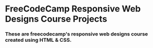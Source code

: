 # FreeCodeCamp Responsive Web Designs Course Projects
### These are freecodecamp's responsive web designs course created using HTML & CSS.
